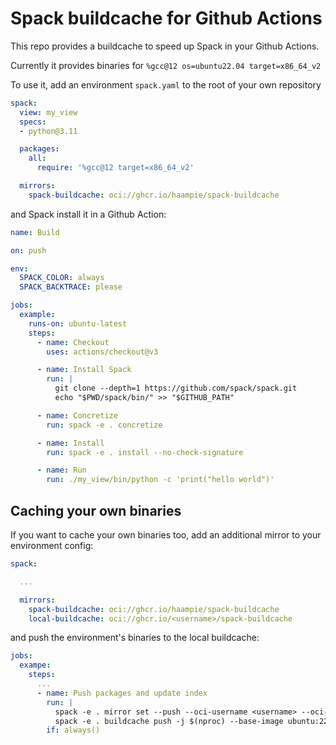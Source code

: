 # Spack buildcache for Github Actions

This repo provides a buildcache to speed up Spack in your Github Actions.

Currently it provides binaries for `%gcc@12 os=ubuntu22.04 target=x86_64_v2`

To use it, add an environment `spack.yaml` to the root of your own repository

```yaml
spack:
  view: my_view
  specs:
  - python@3.11

  packages:
    all:
      require: '%gcc@12 target=x86_64_v2'

  mirrors:
    spack-buildcache: oci://ghcr.io/haampie/spack-buildcache
```

and Spack install it in a Github Action:

```yaml
name: Build

on: push

env:
  SPACK_COLOR: always
  SPACK_BACKTRACE: please

jobs:
  example:
    runs-on: ubuntu-latest
    steps:
      - name: Checkout
        uses: actions/checkout@v3

      - name: Install Spack
        run: |
          git clone --depth=1 https://github.com/spack/spack.git
          echo "$PWD/spack/bin/" >> "$GITHUB_PATH"

      - name: Concretize
        run: spack -e . concretize

      - name: Install
        run: spack -e . install --no-check-signature

      - name: Run
        run: ./my_view/bin/python -c 'print("hello world")'
```

## Caching your own binaries

If you want to cache your own binaries too, add an additional mirror to your
environment config:

```yaml
spack:

  ...

  mirrors:
    spack-buildcache: oci://ghcr.io/haampie/spack-buildcache
    local-buildcache: oci://ghcr.io/<username>/spack-buildcache
```

and push the environment's binaries to the local buildcache:

```yaml
jobs:
  exampe:
    steps:
      ...
      - name: Push packages and update index
        run: |
          spack -e . mirror set --push --oci-username <username> --oci-password "${{ secrets.GITHUB_TOKEN }}" local-buildcache
          spack -e . buildcache push -j $(nproc) --base-image ubuntu:22.04 --unsigned --update-index local-buildcache
        if: always()
```
